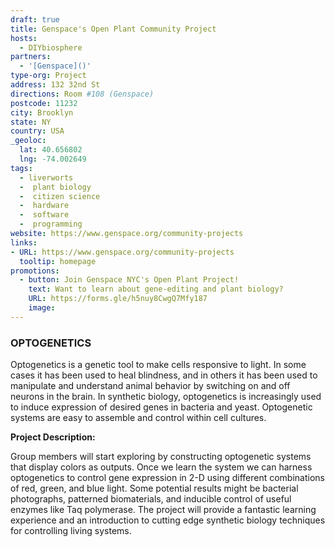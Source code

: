 ```yaml
---
draft: true
title: Genspace's Open Plant Community Project
hosts:
  - DIYbiosphere
partners:
  - '[Genspace]()'
type-org: Project
address: 132 32nd St  
directions: Room #108 (Genspace)
postcode: 11232
city: Brooklyn
state: NY
country: USA
_geoloc:
  lat: 40.656802
  lng: -74.002649
tags:
  - liverworts
  -  plant biology
  -  citizen science
  -  hardware
  -  software
  -  programming
website: https://www.genspace.org/community-projects
links:
- URL: https://www.genspace.org/community-projects
  tooltip: homepage
promotions:
  - button: Join Genspace NYC's Open Plant Project!
    text: Want to learn about gene-editing and plant biology?
    URL: https://forms.gle/h5nuy8CwgQ7Mfy187
    image:
---
```


### OPTOGENETICS

Optogenetics is a genetic tool to make cells responsive to light. In some cases it has been used to heal blindness, and in others it has been used to manipulate and understand animal behavior by switching on and off neurons in the brain. In synthetic biology, optogenetics is increasingly used to induce expression of desired genes in bacteria and yeast. Optogenetic systems are easy to assemble and control within cell cultures.

**Project Description:**

Group members will start exploring by constructing optogenetic systems that display colors as outputs. Once we learn the system we can harness optogenetics to control gene expression in 2-D using different combinations of red, green, and blue light. Some potential results might be bacterial photographs, patterned biomaterials, and inducible control of useful enzymes like Taq polymerase. The project will provide a fantastic learning experience and an introduction to cutting edge synthetic biology techniques for controlling living systems.
